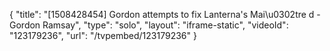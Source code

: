 {
    "title": "[1508428454] Gordon attempts to fix Lanterna's Mai\u0302tre d - Gordon Ramsay",
    "type": "solo",
    "layout": "iframe-static",
    "videoId": "123179236",
    "url": "\/tvpembed\/123179236"
}